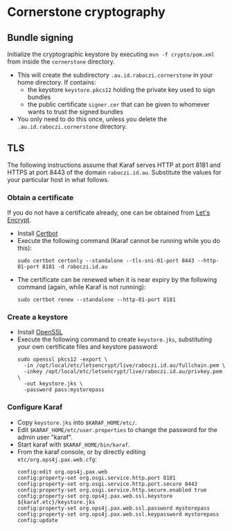 # Cornerstone cryptography

## Bundle signing

Initialize the cryptographic keystore by executing `mvn -f crypto/pom.xml` from inside the `cornerstone` directory.

- This will create the subdirectory `.au.id.raboczi.cornerstone` in your home directory.  If contains:
  - the keystore `keystore.pkcs12` holding the private key used to sign bundles
  - the public certificate `signer.cer` that can be given to whomever wants to trust the signed bundles
- You only need to do this once, unless you delete the `.au.id.raboczi.cornerstone` directory.


## TLS

The following instructions assume that Karaf serves HTTP at port 8181 and HTTPS at port 8443 of the domain `raboczi.id.au`.
Substitute the values for your particular host in what follows.

### Obtain a certificate

If you do not have a certificate already, one can be obtained from [Let's Encrypt](https://letsencrypt.org).

- Install [Certbot](https://certbot.eff.org)
- Execute the following command (Karaf cannot be running while you do this):
  ```
  sudo certbot certonly --standalone --tls-sni-01-port 8443 --http-01-port 8181 -d raboczi.id.au
  ```
- The certificate can be renewed when it is near expiry by the following command (again, while Karaf is not running):
  ```
  sudo certbot renew --standalone --http-01-port 8181
  ```

### Create a keystore

- Install [OpenSSL](https://www.openssl.org)
- Execute the following command to create `keystore.jks`, substituting your own certificate files and keystore password:
  ```
  sudo openssl pkcs12 -export \
    -in /opt/local/etc/letsencrypt/live/raboczi.id.au/fullchain.pem \
    -inkey /opt/local/etc/letsencrypt/live/raboczi.id.au/privkey.pem \
    -out keystore.jks \
    -password pass:mystorepass
  ```

### Configure Karaf

- Copy `keystore.jks` into `$KARAF_HOME/etc/`.
- Edit `$KARAF_HOME/etc/user.properties` to change the password for the admin user "karaf".
- Start karaf with `$KARAF_HOME/bin/karaf`.
- From the karaf console, or by directly editing `etc/org.ops4j.pax.web.cfg`:
  ```
  config:edit org.ops4j.pax.web
  config:property-set org.osgi.service.http.port 8181
  config:property-set org.osgi.service.http.port.secure 8443
  config:property-set org.osgi.service.http.secure.enabled true
  config:property-set org.ops4j.pax.web.ssl.keystore ${karaf.etc}/keystore.jks
  config:property-set org.ops4j.pax.web.ssl.password mystorepass
  config:property-set org.ops4j.pax.web.ssl.keypassword mystorepass
  config:update
  ```

